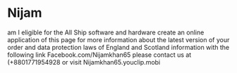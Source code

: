 # Nijam
am I eligible for the All Ship software and hardware create an online application of this page for more information about the latest version of your order and data protection laws of England and Scotland information with the following link Facebook.com/Nijamkhan65 please contact us at  (+8801771954928 or visit  Nijamkhan65.youclip.mobi 
